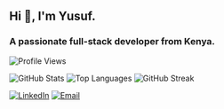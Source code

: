 ## Hi 👋, I'm Yusuf.

### A passionate full-stack developer from Kenya.
![Profile Views](https://komarev.com/ghpvc/?username=yusuf-khamis&color=blue)

![GitHub Stats](https://github-readme-stats.vercel.app/api?username=yusuf-khamis&show_icons=true&theme=radical)
![Top Languages](https://github-readme-stats.vercel.app/api/top-langs/?username=yusuf-khamis&layout=compact&theme=radical)
![GitHub Streak](https://streak-stats.demolab.com?user=yusuf-khamis&theme=radical)

[![LinkedIn](https://img.shields.io/badge/LinkedIn-0077B5?style=for-the-badge&logo=linkedin&logoColor=white)](https://linkedin.com/in/yusuf-hamisi)
[![Email](https://img.shields.io/badge/Email-D14836?style=for-the-badge&logo=gmail&logoColor=white)](mailto:yusufkhamis27@gmail.com)

<!--
**yusuf-khamis/yusuf-khamis** is a ✨ _special_ ✨ repository because its `README.md` (this file) appears on your GitHub profile.

Here are some ideas to get you started:

- 🔭 I’m currently working on ...
- 🌱 I’m currently learning ...
- 👯 I’m looking to collaborate on ...
- 🤔 I’m looking for help with ...
- 💬 Ask me about ...
- 📫 How to reach me: ...
- 😄 Pronouns: ...
- ⚡ Fun fact: ...
-->
